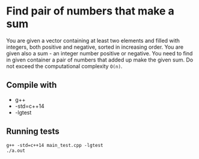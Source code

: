 # Find pair of numbers that make a sum

You are given a vector containing at least two elements and filled with integers, both positive and negative, sorted in increasing order. You are given also a sum - an integer number positive or negative. You need to find in given container a pair of numbers that added up make the given sum. Do not exceed the computational complexity `O(n)`.

## Compile with

* g++
* -std=c++14
* -lgtest

## Running tests

```
g++ -std=c++14 main_test.cpp -lgtest
./a.out
```

